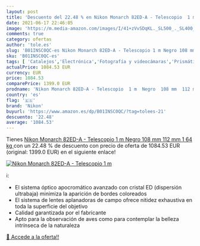 ```yaml
---
layout: post
title: 'Descuento del 22.48 % en Nikon Monarch 82ED-A - Telescopio  1 m  '
date: 2021-06-17 22:46:05
image: 'https://m.media-amazon.com/images/I/41+zVvSDqKL._SL500_._SL400_.jpg'
comments: true
category: ofertas
author: 'tole.es'
slug: 'B01INSC0QC-es Nikon Monarch 82ED-A - Telescopio 1 m Negro 108 mm 112 mm...'
sku: 'B01INSC0QC-es'
tags: [ 'Catalejos','Electrónica','Fotografía y videocámaras','Prismáticos, telescopios y óptica','nikon', ]
actualPrice: 1084.53 EUR
currency: EUR
price: 1084.53
comparePrice: 1399.0 EUR
prodname: 'Nikon Monarch 82ED-A - Telescopio  1 m  Negro  108 mm  112 mm  1 64 kg '
country: 'es'
flag: '🇪🇸'
brand: 'Nikon'
buyurl: 'https://www.amazon.es/dp/B01INSC0QC/?tag=tolees-21'
descuento: '22.48'
average: '1084.53'
---
```


Tienes [Nikon Monarch 82ED-A - Telescopio  1 m  Negro  108 mm  112 mm  1 64 kg ](https://www.amazon.es/dp/B01INSC0QC/?tag=tolees-21) con un 22.48 % de descuento con precio de oferta de 1084.53 EUR (original: 1399.0 EUR) en el siguiente enlace!

[![Nikon Monarch 82ED-A - Telescopio  1 m  ](https://m.media-amazon.com/images/I/41+zVvSDqKL._SL500_._SL400_.jpg)](https://www.amazon.es/dp/B01INSC0QC/?tag=tolees-21)

ℹ️:

- El sistema óptico apocromático avanzado con cristal ED (dispersión ultrabaja) minimiza la aparición de bordes coloreados
- El sistema de lentes aplanadoras de campo ofrece nitidez exhaustiva en toda la superficie del objetivo
- Calidad garantizada por el fabricante
- Apto para la observación de aves como para contemplar la belleza intrínseca de la naturaleza

[🛒 Accede a la oferta!!](https://www.amazon.es/dp/B01INSC0QC/?tag=tolees-21)
